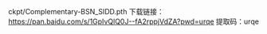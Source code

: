 ckpt/Complementary-BSN_SIDD.pth  下载链接：https://pan.baidu.com/s/1GpIvQlQ0J--fA2rppjVdZA?pwd=urqe 提取码：urqe
